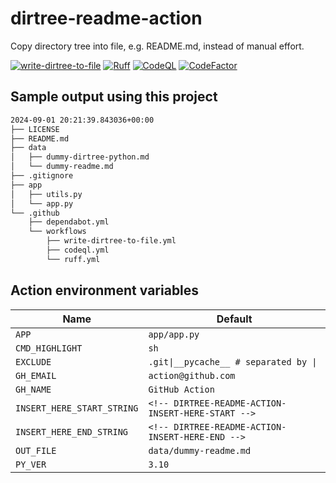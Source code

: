 # dirtree-readme-action

Copy directory tree into file, e.g. README.md, instead of manual effort.

[![write-dirtree-to-file](https://github.com/qte77/dirtree-readme-action/actions/workflows/write-dirtree-to-file.yml/badge.svg)](https://github.com/qte77/dirtree-readme-action/actions/workflows/write-dirtree-to-file.yml)
[![Ruff](https://github.com/qte77/dirtree-readme-action/actions/workflows/ruff.yml/badge.svg)](https://github.com/qte77/dirtree-readme-action/actions/workflows/ruff.yml)
[![CodeQL](https://github.com/qte77/dirtree-readme-action/actions/workflows/codeql.yml/badge.svg)](https://github.com/qte77/dirtree-readme-action/actions/workflows/codeql.yml)
[![CodeFactor](https://www.codefactor.io/repository/github/qte77/dirtree-readme-action/badge)](https://www.codefactor.io/repository/github/qte77/dirtree-readme-action)

## Sample output using this project

<!-- DIRTREE-README-ACTION-INSERT-HERE-START -->
```sh
2024-09-01 20:21:39.843036+00:00
├── LICENSE
├── README.md
├── data
│   ├── dummy-dirtree-python.md
│   └── dummy-readme.md
├── .gitignore
├── app
│   ├── utils.py
│   └── app.py
└── .github
    ├── dependabot.yml
    └── workflows
        ├── write-dirtree-to-file.yml
        ├── codeql.yml
        └── ruff.yml
```
<!-- DIRTREE-README-ACTION-INSERT-HERE-END -->

## Action environment variables

| Name | Default |
| - | - |
| `APP` | `app/app.py` |
| `CMD_HIGHLIGHT` | `sh` |
| `EXCLUDE` | `.git\|__pycache__ # separated by \|` |
| `GH_EMAIL` | `action@github.com` |
| `GH_NAME` | `GitHub Action` |
| `INSERT_HERE_START_STRING` | `<!-- DIRTREE-README-ACTION-INSERT-HERE-START -->` |
| `INSERT_HERE_END_STRING` | `<!-- DIRTREE-README-ACTION-INSERT-HERE-END -->` |
| `OUT_FILE` | `data/dummy-readme.md` |
| `PY_VER` | `3.10` |
